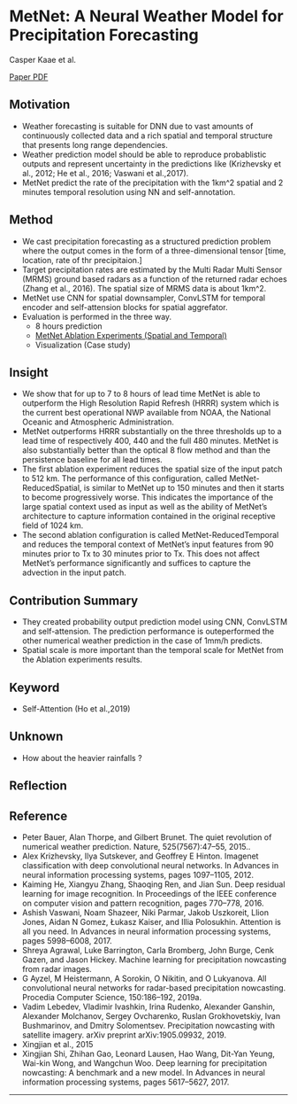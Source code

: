 # MetNet: A Neural Weather Model for Precipitation Forecasting

Casper Kaae et al.

[Paper PDF](https://arxiv.org/abs/2003.12140)

## Motivation

- Weather forecasting is suitable for DNN due to vast amounts of continuously collected data and a rich spatial and temporal structure that presents long range dependencies.
- Weather prediction model should be able to reproduce probablistic outputs and represent uncertainty in the predictions like  (Krizhevsky et al., 2012; He et al., 2016; Vaswani et al.,2017).
- MetNet predict the rate of the precipitation with the 1km^2 spatial and 2 minutes temporal resolution using NN and self-annotation.

## Method

- We cast precipitation forecasting as a structured prediction problem where the output comes in the form of a three-dimensional tensor [time, location, rate of thr precipitaion.]
- Target precipitation rates are estimated by the Multi Radar Multi Sensor (MRMS) ground based radars as a function of the returned radar echoes  (Zhang et al., 2016). The spatial size of MRMS data is about 1km^2.
- MetNet use CNN for spatial downsampler, ConvLSTM for temporal encoder and self-attension blocks for spatial aggrefator.
- Evaluation is performed in the three way.
  - 8 hours prediction
  - [MetNet Ablation Experiments (Spatial and Temporal)](https://qiita.com/yu4u/items/606e6e5225ad9b603269)
  - Visualization (Case study)

## Insight

- We show that for up to 7 to 8 hours of lead time MetNet is able to outperform the High Resolution Rapid Refresh (HRRR) system which is the current best operational NWP available from NOAA, the National Oceanic and Atmospheric Administration.
- MetNet outperforms HRRR substantially on the three thresholds up to a lead time of respectively 400, 440 and the full 480 minutes. MetNet is also substantially better than the optical 8 flow method and than the persistence baseline for all lead times.
- The first ablation experiment reduces the spatial size of the input patch to 512 km. The performance of this configuration, called MetNet-ReducedSpatial, is similar to MetNet up to 150 minutes and then it starts to become progressively worse. This indicates the importance of the large spatial context used as input as well as the ability of MetNet’s architecture to capture information contained in the original receptive field of 1024 km.
- The second ablation configuration is called MetNet-ReducedTemporal and reduces the temporal context of MetNet’s input features from 90 minutes prior to Tx to 30 minutes prior to Tx. This does not affect MetNet’s performance significantly and suffices to capture the advection in the input patch.

## Contribution Summary

- They created probability output prediction model using CNN, ConvLSTM and self-attension. The prediction performance is outeperformed the other numerical weather prediction in the case of 1mm/h predicts.
- Spatial scale is more important than the temporal scale for MetNet from the Ablation experiments results.

## Keyword

- Self-Attention  (Ho et al.,2019)

## Unknown

- How about the heavier rainfalls ?

## Reflection

## Reference

- Peter Bauer, Alan Thorpe, and Gilbert Brunet. The quiet revolution of numerical weather prediction. Nature, 525(7567):47–55, 2015..
- Alex Krizhevsky, Ilya Sutskever, and Geoffrey E Hinton. Imagenet classification with deep convolutional neural networks. In Advances in neural information processing systems, pages 1097–1105, 2012.
- Kaiming He, Xiangyu Zhang, Shaoqing Ren, and Jian Sun. Deep residual learning for image recognition. In Proceedings of the IEEE conference on computer vision and pattern recognition, pages 770–778, 2016.
- Ashish Vaswani, Noam Shazeer, Niki Parmar, Jakob Uszkoreit, Llion Jones, Aidan N Gomez, Łukasz Kaiser, and Illia Polosukhin. Attention is all you need. In Advances in neural information processing systems, pages 5998–6008, 2017.
- Shreya Agrawal, Luke Barrington, Carla Bromberg, John Burge, Cenk Gazen, and Jason Hickey. Machine learning for precipitation nowcasting from radar images.
- G Ayzel, M Heistermann, A Sorokin, O Nikitin, and O Lukyanova. All convolutional neural networks for radar-based precipitation nowcasting. Procedia Computer Science, 150:186–192, 2019a.
- Vadim Lebedev, Vladimir Ivashkin, Irina Rudenko, Alexander Ganshin, Alexander Molchanov, Sergey Ovcharenko, Ruslan Grokhovetskiy, Ivan Bushmarinov, and Dmitry Solomentsev. Precipitation nowcasting with satellite imagery. arXiv preprint arXiv:1905.09932, 2019.
- Xingjian et al., 2015
- Xingjian Shi, Zhihan Gao, Leonard Lausen, Hao Wang, Dit-Yan Yeung, Wai-kin Wong, and Wangchun Woo. Deep learning for precipitation nowcasting: A benchmark and a new model. In Advances in neural information processing systems, pages 5617–5627, 2017.

---
